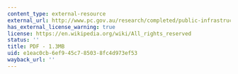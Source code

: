 ```yaml
---
content_type: external-resource
external_url: http://www.pc.gov.au/research/completed/public-infrastructure-financing/public-infrastructure-financing.pdf
has_external_license_warning: true
license: https://en.wikipedia.org/wiki/All_rights_reserved
status: ''
title: PDF - 1.3MB
uid: e1eac0cb-6ef9-45c7-8503-8fc4d973ef53
wayback_url: ''
---
```

